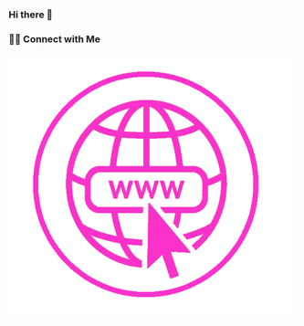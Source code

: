 ### Hi there 👋

<!--
**marianteran/marianteran** is a ✨ _special_ ✨ repository because its `README.md` (this file) appears on your GitHub profile.

Here are some ideas to get you started:

- 🔭 I’m currently working on ...
- 🌱 I’m currently learning ...
- 👯 I’m looking to collaborate on ...
- 🤔 I’m looking for help with ...
- 💬 Ask me about ...
- 📫 How to reach me: ...
- 😄 Pronouns: ...
- ⚡ Fun fact: ...
-->
<h3> 🤝🏻 Connect with Me </h3>

<p align="center">
<img src="./pweb.gif" alt="pagina web">
<a href="https://marianela-teran.web.app/" target="_blank"></a>
  
<a href="https://www.linkedin.com/in/marianelaTeran" target="_blank"></a>

<a href="mailto:marianteranf@gmail.com"></a>
</p>

